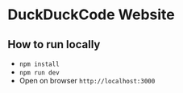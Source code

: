 # DuckDuckCode Website

## How to run locally

- `npm install`
- `npm run dev`
- Open on browser `http://localhost:3000`
